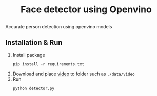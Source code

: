 # <p align="center">Face detector using Openvino</p>
Accurate person detection using openvino models

## Installation & Run
1. Install package
    ```shell
    pip install -r requirements.txt
    ```
2. Download and place [video](https://drive.google.com/drive/folders/1F87uiRHOyyaHxx8AfGvuptbxSgjFrZe5?usp=drive_link) to folder such as `./data/video`
3. Run
    ```shell
    python detector.py
    ```
